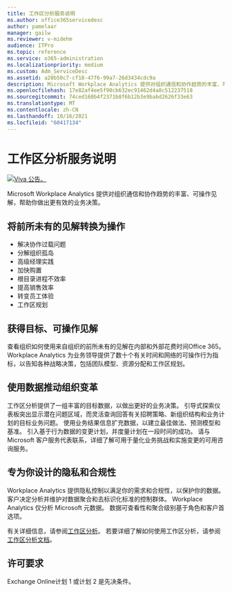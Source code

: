 ```yaml
---
title: 工作区分析服务说明
ms.author: office365servicedesc
author: pamelaar
manager: gailw
ms.reviewer: v-midehm
audience: ITPro
ms.topic: reference
ms.service: o365-administration
ms.localizationpriority: medium
ms.custom: Adm_ServiceDesc
ms.assetid: a20b50c7-cf18-47f6-99a7-26d3434cdc9a
description: Microsoft Workplace Analytics 提供对组织通信和协作趋势的丰富、可操作见解，帮助你做出更有效的业务决策。
ms.openlocfilehash: 17e82af4ee5f90cb632ec91462d4a8c512237518
ms.sourcegitcommit: 74ced160b4f2371b8f6b12b3e9babd2626f33e63
ms.translationtype: MT
ms.contentlocale: zh-CN
ms.lasthandoff: 10/16/2021
ms.locfileid: "60417134"
---
```

# <a name="workplace-analytics-service-description"></a>工作区分析服务说明

[![Viva 公告。](media/viva-banner-2.png)](https://www.microsoft.com/microsoft-viva/insights)

Microsoft Workplace Analytics 提供对组织通信和协作趋势的丰富、可操作见解，帮助你做出更有效的业务决策。

## <a name="transform-unprecedented-insights-into-action"></a>将前所未有的见解转换为操作

* 解决协作过载问题
* 分解组织孤岛
* 高级经理实践
* 加快购置
* 根目录进程不效率
* 提高销售效率
* 转变员工体验
* 工作区规划

## <a name="gain-objective-actionable-insights"></a>获得目标、可操作见解

查看组织如何使用来自组织的前所未有的见解在内部和外部花费时间Office 365。 Workplace Analytics 为业务领导提供了数十个有关时间和网络的可操作行为指标，以告知各种战略决策，包括团队模型、资源分配和工作区规划。

## <a name="drive-organizational-change-with-data"></a>使用数据推动组织变革

工作区分析提供了一组丰富的目标数据，以做出更好的业务决策。 引导式探索仪表板突出显示潜在问题区域，而灵活查询回答有关招聘策略、新组织结构和业务计划的目标业务问题。 使用业务结果信息扩充数据，以建立最佳做法、预测模型和基准。 引入基于行为数据的变更计划，并度量计划在一段时间的成功。 请与 Microsoft 客户服务代表联系，详细了解可用于量化业务挑战和实施变更的可用咨询服务。

## <a name="privacy-and-compliance-designed-for-you"></a>专为你设计的隐私和合规性

Workplace Analytics 提供隐私控制以满足你的需求和合规性，以保护你的数据。 客户决定分析并维护对数据聚合和去标识化标准的控制群体。 Workplace Analytics 仅分析 Microsoft 元数据。 数据可查看性和聚合级别基于角色和客户首选项。

有关详细信息，请参阅[工作区分析](https://go.microsoft.com/fwlink/?linkid=852492)。 若要详细了解如何使用工作区分析，请参阅 [工作区分析文档](/workplace-analytics/)。
  
## <a name="licensing-requirements"></a>许可要求

Exchange Online计划 1 或计划 2 是先决条件。